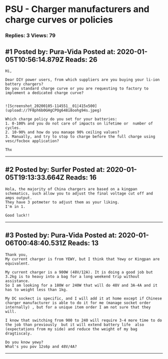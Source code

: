 # PSU - Charger manufacturers and charge curves or policies

### Replies: 3 Views: 79

## \#1 Posted by: Pura-Vida Posted at: 2020-01-05T10:56:14.879Z Reads: 26

```
Hi,

Dear DIY power users, from which suppliers are you buying your li-ion battery chargers?
Do you standard charge curve or you are requesting to factory to implement a dedicated charge curve?


![Screenshot_20200105-114551__01|415x500](upload://7F8ph6b0GHgCPOg648i8oohg94s.jpeg) 

Which charge policy do you set for your batteries:
1. 0-100% and you do not care of impacts on lifetime or  number of cycles.
2. 10-90% and how do you manage 90% ceiling values?
3. Manually, and try to stop to charge before the full charge using vesc/focbox application?

Thx
```

---
## \#2 Posted by: Surfer Posted at: 2020-01-05T19:13:33.664Z Reads: 16

```
Hola, the majority of China chargers are based on a kingpan schematics, such allow you to adjust the final voltage cut off and amps output.
They have 3 potmeter to adjust them as your liking. 
I'm in 1.

Good luck!!
```

---
## \#3 Posted by: Pura-Vida Posted at: 2020-01-06T00:48:40.531Z Reads: 13

```
Thank you,
My current charger is from YEWY, but I think that Yewy or Kingpan are equivalent.

My current charger is a 900W (48V/12A). It is doing a good job but 3.2kg is to heavy into a bag for a long weekend trip without assistance.
So I am looking for a 180W or 240W that will do 48V and 3A-4A and it has to weight less than 1kg. 

My DC sockect is specific, and I will add it at home except if Chinese charger manufacturer is able to do it for me (manage socket order internally) , but for a unique item order I am not sure that they will.

I know that switching from 900 to 240 will require 3-4 more time to do the job than previously  but it will extend battery life  also (expectations from my side) and reduce the weight of my bag dragtiscaly.

Do you know yewy?
What's you pov 12s6p and 48V/4A?
```

---
